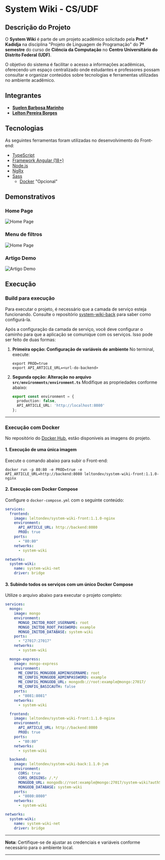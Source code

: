 # System Wiki - CS/UDF

## Descrição do Projeto

O **System Wiki** é parte de um projeto acadêmico solicitado pela **Prof.ª Kadidja** na disciplina "Projeto de Linguagem de Programação" do **7º semestre** do curso de **Ciência da Computação** no **Centro Universitário do Distrito Federal (UDF)**.

O objetivo do sistema é facilitar o acesso a informações acadêmicas, oferecendo um espaço centralizado onde estudantes e professores possam consultar e organizar conteúdos sobre tecnologias e ferramentas utilizadas no ambiente acadêmico.

## Integrantes

- **[Suelen Barbosa Marinho](https://github.com/suelenmarinho)**
- **[Lelton Pereira Borges](https://github.com/leltonborges)**

## Tecnologias

As seguintes ferramentas foram utilizadas no desenvolvimento do Front-end:

- [TypeScript](https://www.typescriptlang.org/)
- [Framework Angular (18+)](https://angular.dev/)
- [Node.js](https://nodejs.org/en)
- [NgRx](https://ngrx.io/)
- [Sass](https://sass-lang.com/)
  - [Docker](https://docs.docker.com/engine/install/) "Opcional"

## Demonstrativos

### Home Page

![Home Page](./imgs/Home.png)

### Menu de filtros

![Home Page](./imgs/Home-Filter.png)

### Artigo Demo

![Artigo Demo](./imgs/article-detail.png)
## Execução

### Build para execução

Para executar o projeto, é necessário que a camada de serviço esteja funcionando. Consulte o repositório [system-wiki-back](https://github.com/leltonborges/system-wiki-back) para saber como configurá-la.

Após a configuração da camada de serviço, você deve configurar o caminho para que a aplicação se comunique com os serviços. Isso pode ser feito de duas formas:

1. **Primeira opção: Configuração de variáveis de ambiente**
   No terminal, execute:
   ```shell
   export PROD=true
   export API_ARTICLE_URL=<url-do-backend>
   ```

2. **Segunda opção: Alteração no arquivo `src/environments/environment.ts`**
   Modifique as propriedades conforme abaixo:
   ```typescript
   export const environment = {
     production: false,
     API_ARTICLE_URL: 'http://localhost:8080'
   };
   ```

---

### Execução com Docker

No repositório do [Docker Hub](https://hub.docker.com/r/leltondev/system-wiki-front), estão disponíveis as imagens do projeto.

#### 1. Execução de uma única imagem

Execute o comando abaixo para subir o Front-end:

```shell
docker run -p 80:80 -e PROD=true -e API_ARTICLE_URL=http://backend:8080 leltondev/system-wiki-front:1.1.0-nginx
```

#### 2. Execução com Docker Compose

Configure o `docker-compose.yml` com o seguinte conteúdo:

```yaml
services:
  frontend:
    image: leltondev/system-wiki-front:1.1.0-nginx
    environment:
      API_ARTICLE_URL: http://backend:8080
      PROD: true
    ports:
      - "80:80"
    networks:
      - system-wiki

networks:
  system-wiki:
    name: system-wiki-net
    driver: bridge
```

#### 3. Subindo todos os serviços com um único Docker Compose

Utilize o arquivo abaixo para executar o projeto completo:

```yaml
services:
  mongo:
    image: mongo
    environment:
      MONGO_INITDB_ROOT_USERNAME: root
      MONGO_INITDB_ROOT_PASSWORD: example
      MONGO_INITDB_DATABASE: system-wiki
    ports:
      - "27017:27017"
    networks:
      - system-wiki

  mongo-express:
    image: mongo-express
    environment:
      ME_CONFIG_MONGODB_ADMINUSERNAME: root
      ME_CONFIG_MONGODB_ADMINPASSWORD: example
      ME_CONFIG_MONGODB_URL: mongodb://root:example@mongo:27017/
      ME_CONFIG_BASICAUTH: false
    ports:
      - "8081:8081"
    networks:
      - system-wiki

  frontend:
    image: leltondev/system-wiki-front:1.1.0-nginx
    environment:
      API_ARTICLE_URL: http://backend:8080
      PROD: true
    ports:
      - "80:80"
    networks:
      - system-wiki

  backend:
    image: leltondev/system-wiki-back:1.1.0-jvm
    environment:
      CORS: true
      CORS_ORIGINS: /.*/
      MONGODB_URL: mongodb://root:example@mongo:27017/system-wiki?authSource=admin
      MONGODB_DATABASE: system-wiki
    ports:
      - "8080:8080"
    networks:
      - system-wiki

networks:
  system-wiki:
    name: system-wiki-net
    driver: bridge
```

---

**Nota:** Certifique-se de ajustar as credenciais e variáveis conforme necessário para o ambiente local.

--- 

